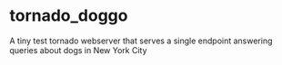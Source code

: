 # tornado_doggo
A tiny test tornado webserver that serves a single endpoint answering queries about dogs in New York City
